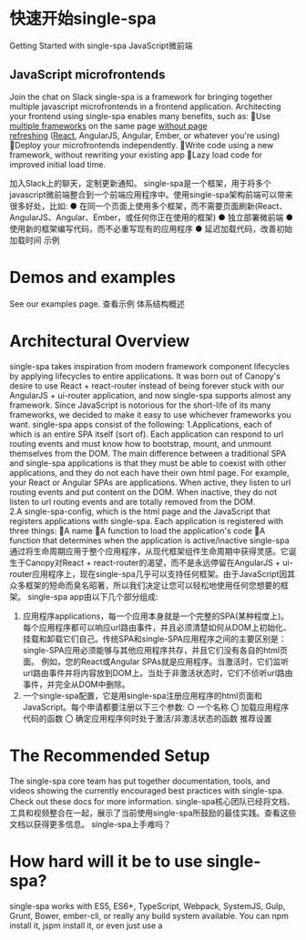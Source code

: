 # 快速开始single-spa
Getting Started with single-spa
JavaScript微前端
## JavaScript microfrontends
Join the chat on Slack
single-spa is a framework for bringing together multiple javascript microfrontends in a frontend application. Architecting your frontend using single-spa enables many benefits, such as:
Use [multiple frameworks](https://single-spa.js.org/docs/ecosystem/) on the same page [without page refreshing](https://single-spa.js.org/docs/building-applications/) ([React](https://single-spa.js.org/docs/ecosystem-react/), AngularJS, Angular, Ember, or whatever you're using)
Deploy your microfrontends independently.
Write code using a new framework, without rewriting your existing app
Lazy load code for improved initial load time.

加入Slack上的聊天，定制更新通知。
single-spa是一个框架，用于将多个javascript微前端整合到一个前端应用程序中。使用single-spa架构前端可以带来很多好处，比如:
●	在同一个页面上使用多个框架，而不需要页面刷新(React、AngularJS、Angular、Ember，或任何你正在使用的框架)
●	独立部署微前端
●	使用新的框架编写代码，而不必重写现有的应用程序
●	延迟加载代码，改善初始加载时间
示例
# Demos and examples
See our examples page.
查看示例
体系结构概述
# Architectural Overview
single-spa takes inspiration from modern framework component lifecycles by applying lifecycles to entire applications. It was born out of Canopy's desire to use React + react-router instead of being forever stuck with our AngularJS + ui-router application, and now single-spa supports almost any framework. Since JavaScript is notorious for the short-life of its many frameworks, we decided to make it easy to use whichever frameworks you want.
single-spa apps consist of the following:
1.Applications, each of which is an entire SPA itself (sort of). Each application can respond to url routing events and must know how to bootstrap, mount, and unmount themselves from the DOM. The main difference between a traditional SPA and single-spa applications is that they must be able to coexist with other applications, and they do not each have their own html page.
For example, your React or Angular SPAs are applications. When active, they listen to url routing events and put content on the DOM. When inactive, they do not listen to url routing events and are totally removed from the DOM.
2.A single-spa-config, which is the html page and the JavaScript that registers applications with single-spa. Each application is registered with three things:
A name
A function to load the application's code
A function that determines when the application is active/inactive
single-spa通过将生命周期应用于整个应用程序，从现代框架组件生命周期中获得灵感。它诞生于Canopy对React + react-router的渴望，而不是永远停留在AngularJS + ui-router应用程序上，现在single-spa几乎可以支持任何框架。由于JavaScript因其众多框架的短命而臭名昭著，所以我们决定让您可以轻松地使用任何您想要的框架。
single-spa app由以下几个部分组成:
1. 应用程序applications，每一个应用本身就是一个完整的SPA(某种程度上)。每个应用程序都可以响应url路由事件，并且必须清楚如何从DOM上初始化、挂载和卸载它们自己。传统SPA和single-SPA应用程序之间的主要区别是：single-SPA应用必须能够与其他应用程序共存，并且它们没有各自的html页面。
例如，您的React或Angular SPAs就是应用程序。当激活时，它们监听url路由事件并将内容放到DOM上。当处于非激活状态时，它们不侦听url路由事件，并完全从DOM中删除。
2. 一个single-spa配置，它是用single-spa注册应用程序的html页面和JavaScript。每个申请都要注册以下三个参数:
○ 一个名称
〇 加载应用程序代码的函数
〇 确定应用程序何时处于激活/非激活状态的函数
推荐设置
# The Recommended Setup
The single-spa core team has put together documentation, tools, and videos showing the currently encouraged best practices with single-spa. Check out these docs for more information.
single-spa核心团队已经将文档、工具和视频整合在一起，展示了当前使用single-spa所鼓励的最佳实践。查看这些文档以获得更多信息。
single-spa上手难吗？
# How hard will it be to use single-spa?
single-spa works with ES5, ES6+, TypeScript, Webpack, SystemJS, Gulp, Grunt, Bower, ember-cli, or really any build system available. You can npm install it, jspm install it, or even just use a <script> tag if you prefer.
Our objective is to make using single-spa as easy as possible. But we should also point out that this is an advanced architecture that is different from how front-end applications are typically done.
If you're not starting your application from scratch, you'll have to migrate your SPA to become a single-spa application.
React - Migrating to single-spa
AngularJS - Migrating to single-spa
single-spa works in Chrome, Firefox, Safari, IE11, and Edge.
single-spa适用于ES5、ES6+、TypeScript、Webpack、SystemJS、Gulp、Grunt、Bower、ember-cli，或者任何可用的构建系统。您可以npm安装它，jspm安装它，如果您愿意，甚至可以使用`<script>`标签引入。
我们的目标是让大家使用single-spa尽可能简单易用。但我们也应该指出，这是一个先进的架构，这与前端应用程序通常的工作方式不同。
如果您一开始不是使用single-spa的应用程序，您将不得不将您的SPA迁移为一个single-SPA应用程序，以下提供了一些迁移示例：
●  React —	 迁移到single-spa
●  AngularJS - 迁移到single-spa
single-spa适用于Chrome、Firefox、Safari、IE11和Edge。
single-spa是不是一个重复的名称呢?
# Isn't single-spa sort of a redundant name?
Yep.
是的，双重强调。

文档介绍
# Documentation
The documentation is divided into several sections:
Getting Started
single-spa Applications
single-spa Parcels
Examples
Ecosystem
Contributing Guide
Blog
Where to Get Support
You can help improve the single-spa website by sending pull requests to the `single-spa.js.org` repository.
文档分为以下几个部分:
●	快速开始
●	single-spa 应用程序
●	single-spa 沙箱
●	示例
●	生态系统
●	贡献指南
●	博客
●	帮助与支持
您可以通过向“single-spa.js.org”存储库发送拉取请求（pr）来帮助改进single-spa网站。
简单的用法
# Simple Usage
For a full example, check out this simple webpack example or this starting from scratch tutorial.
To create a single-spa application, you will need to do three things:
1.Create an html file:
```html


<html>
<body>
<script src="single-spa-config.js"></script>
</body>
</html>
```

1.Create a single-spa-config. Check out the docs for more detail.
```js


import * as singleSpa from 'single-spa';
const appName = 'app1';
/* The loading function is a function that returns a promise that resolves with the javascript application module.
* The purpose of it is to facilitate lazy loading -- single-spa will not download the code for a application until it needs to.
* In this example, import() is supported in webpack and returns a Promise, but single-spa works with any loading function that returns a Promise.
*/
const loadingFunction = () => import('./app1/app1.js');
/* single-spa does some top-level routing to determine which application is active for any url. You can implement this routing any way you'd like.
* One useful convention might be to prefix the url with the name of the app that is active, to keep your top-level routing simple.
*/
const activityFunction = location => location.pathname.startsWith('/app1');
singleSpa.registerApplication(appName, loadingFunction, activityFunction);
singleSpa.start();

```
2.Create an application. Check out the docs for more detail.
```js
//app1.js
let domEl;
export function bootstrap(props) {
return Promise
.resolve()
.then(() => {
domEl = document.createElement('div');
domEl.id = 'app1';
document.body.appendChild(domEl);
});
}
export function mount(props) {
return Promise
.resolve()
.then(() => {
// This is where you would normally use a framework to mount some ui to the dom. See https://single-spa.js.org/docs/ecosystem.html.
domEl.textContent = 'App 1 is mounted!'
});
}
export function unmount(props) {
return Promise
.resolve()
.then(() => {
// This is normally where you would tell the framework to unmount the ui from the dom. See https://single-spa.js.org/docs/ecosystem.html
domEl.textContent = '';
})
}
```
要获得完整的示例，请查看这个简单的webpack示例或这个从零开始的教程。
要创建单一spa应用程序，您需要做三件事:
1.创建一个html文件:
```html
<html>
<body>
<script src="single-spa-config.js"></script>
</body>
</html>
```

2.创建一个single-spa-config。查看文档了解更多细节
```js
//main.js
import * as singleSpa from 'single-spa';
const appName = 'app1';
/* loading 是一个返回 promise 的函数，用于 加载/解析 应用代码。
* 它的目的是为延迟加载提供便利 —— single-spa 只有在需要时才会下载应用程序的代码。
* 在这个示例中，在 webpack 中支持 import ()并返回 Promise，但是 single-spa 可以使用任何返回 Promise 的加载函数。
*/
const loadingFunction = () => import('./app1/app1.js');
/* Single-spa 配置顶级路由，以确定哪个应用程序对于指定 url 是激活的。
* 您可以以任何您喜欢的方式实现此路由。
* 一种有用的约定是在url前面加上活动应用程序的名称，以使顶层路由保持简单。
*/
const activityFunction = location => location.pathname.startsWith('/app1');
singleSpa.registerApplication(appName, loadingFunction, activityFunction);
singleSpa.start();

```
3.创建一个应用程序。查看文档了解更多细节。
```js
//app1.js
let domEl;
export function bootstrap(props) {
return Promise
.resolve()
.then(() => {
domEl = document.createElement('div');
domEl.id = 'app1';
document.body.appendChild(domEl);
});
}
export function mount(props) {
return Promise
.resolve()
.then(() => {
// 在这里通常使用框架将ui组件挂载到dom。请参阅https://single-spa.js.org/docs/ecosystem.html。
domEl.textContent = 'App 1 is mounted!'
});
}
export function unmount(props) {
return Promise
.resolve()
.then(() => {
// 在这里通常是通知框架把ui组件从dom中卸载。参见https://single-spa.js.org/docs/ecosystem.html
domEl.textContent = '';
})
}
```

生命周期函数介绍
# API
Read more at single-spa API and application api.
请阅读single-spa API和应用程序API。
贡献
# Contributing
The main purpose of this repository is to continue to evolve single-spa, making it better and easier to use. Development of single-spa, and the single-spa ecosystem happens in the open on GitHub, and we are grateful to the community for contributing bugfixes and improvements. Read below to learn how you can take part in improving single-spa.

这个存储库的主要目的是继续改进single-spa，使其更好、更容易使用。single-spa和single-spa生态系统的开发是在GitHub上开源的，我们非常感谢社区对bug修复和改进的贡献。阅读下面的文章，学习如何参与改善single-spa。
代码规范
# Code of Conduct
single-spa has adopted a Code of Conduct that we expect project participants to adhere to. Please read the full text so that you can understand what actions will and will not be tolerated.

single-spa已经采用了我们希望项目参与者遵守的代码规范。请阅读全文，以便理解什么规范可以被接受，什么规范将被拒绝。
贡献指南
# Contributing Guide
Read our contributing guide to learn about our development process, how to propose bugfixes and improvements, and how to build and test your changes to single-spa.

阅读我们的贡献指南，了解我们的开发过程，如何提出错误修复和改进，以及如何构建和测试对single-spa的更改。
谁在使用？
# Who's Using This?

See user showcase.
Is your company or project using single-spa? Let us know by submitting a PR to this section!

查看用户展示
你的公司或项目是否使用single-spa？通过向本部分提交PR来让我们知道！